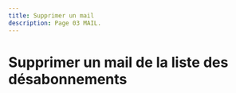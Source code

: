 ```yaml
---
title: Supprimer un mail
description: Page 03 MAIL.
---
```


# Supprimer un mail de la liste des désabonnements